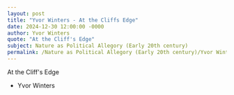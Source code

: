 ```yaml
---
layout: post
title: "Yvor Winters - At the Cliffs Edge"
date: 2024-12-30 12:00:00 -0000
author: Yvor Winters
quote: "At the Cliff's Edge"
subject: Nature as Political Allegory (Early 20th century)
permalink: /Nature as Political Allegory (Early 20th century)/Yvor Winters/Yvor Winters - At the Cliffs Edge
---
```


At the Cliff's Edge

- Yvor Winters
